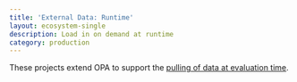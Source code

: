 ```yaml
---
title: 'External Data: Runtime'
layout: ecosystem-single
description: Load in on demand at runtime
category: production 
---
```


These projects extend OPA to support the
[pulling of data at evaluation time](../../external-data/#option-5-pull-data-during-evaluation).
